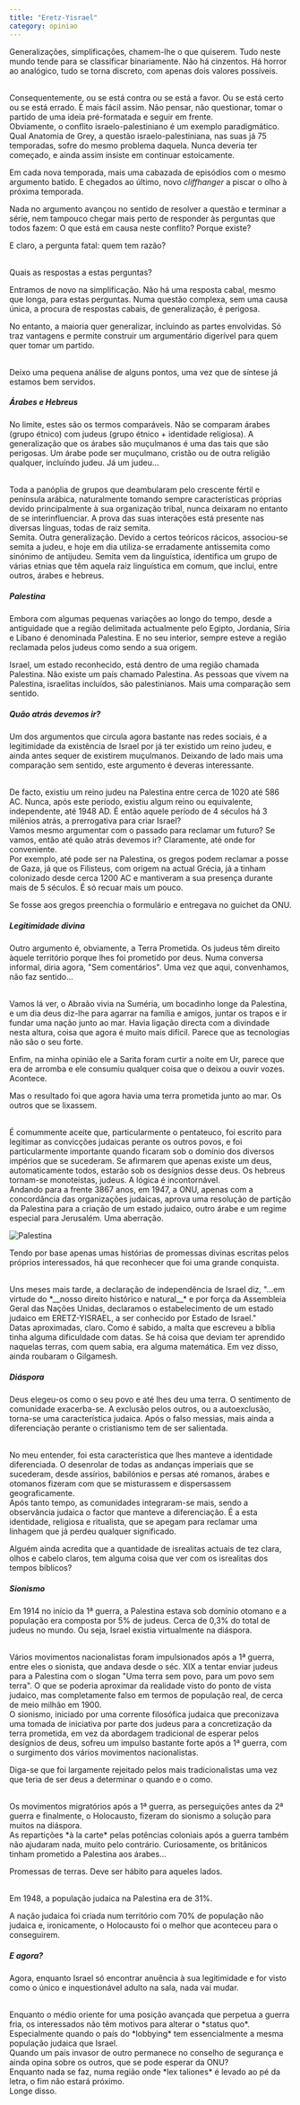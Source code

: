```yaml
---
title: "Eretz-Yisrael"
category: opiniao
---
```


Generalizações, simplificações, chamem-lhe o que quiserem. Tudo neste mundo tende para se classificar binariamente. Não há cinzentos. Há horror ao analógico, tudo se torna discreto, com apenas dois valores possíveis.

<br/>
Consequentemente, ou se está contra ou se está a favor. Ou se está certo ou se está errado.
É mais fácil assim. Não pensar, não questionar, tomar o partido de uma ideia pré-formatada e seguir em frente.

<br/>
Obviamente, o conflito israelo-palestiniano é um exemplo paradigmático.

<br/>
Qual Anatomia de Grey, a questão israelo-palestiniana, nas suas já 75 temporadas, sofre do mesmo problema daquela. Nunca deveria ter começado, e ainda assim insiste em continuar estoicamente.

Em cada nova temporada, mais uma cabazada de episódios com o mesmo argumento batido.
E chegados ao último, novo *cliffhanger* a piscar o olho à próxima temporada.

Nada no argumento avançou no sentido de resolver a questão e terminar a série, nem tampouco chegar mais perto de responder às perguntas que todos fazem: 
O que está em causa neste conflito? Porque existe?

E claro, a pergunta fatal: quem tem razão?

<br/>
Quais as respostas a estas perguntas?

Entramos de novo na simplificação. Não há uma resposta cabal, mesmo que longa, para estas perguntas.
Numa questão complexa, sem uma causa única, a procura de respostas cabais, de generalização, é perigosa.

No entanto, a maioria quer generalizar, incluindo as partes envolvidas. Só traz vantagens e permite construir um argumentário digerível para quem quer tomar um partido.

<br/>
Deixo uma pequena análise de alguns pontos, uma vez que de síntese já estamos bem servidos.

##### __Árabes e Hebreus__

No limite, estes são os termos comparáveis. Não se comparam árabes (grupo étnico) com judeus (grupo étnico + identidade religiosa).
A generalização que os árabes são muçulmanos é uma das tais que são perigosas. Um árabe pode ser muçulmano, cristão ou de outra religião qualquer, incluíndo judeu. Já um judeu...

<br/>
Toda a panóplia de grupos que deambularam pelo crescente fértil e península arábica, naturalmente tomando sempre características próprias devido principalmente à sua organização tribal, nunca deixaram no entanto de se interinfluenciar.
A prova das suas interações está presente nas diversas línguas, todas de raiz semita.

<br/>
Semita. Outra generalização. Devido a certos teóricos rácicos, associou-se semita a judeu, e hoje em dia utiliza-se erradamente antissemita como sinónimo de antijudeu. Semita vem da linguística, identifica um grupo de várias etnias que têm aquela raiz linguística em comum, que inclui, entre outros, árabes e hebreus.

##### __Palestina__

Embora com algumas pequenas variações ao longo do tempo, desde a antiguidade que a região delimitada actualmente pelo Egipto, Jordania, Síria e Libano é denominada Palestina.
E no seu interior, sempre esteve a região reclamada pelos judeus como sendo a sua origem.

Israel, um estado reconhecido, está dentro de uma região chamada Palestina. Não existe um país chamado Palestina. As pessoas que vivem na Palestina, israelitas incluídos, são palestinianos.
Mais uma comparação sem sentido.

##### __Quão atrás devemos ir?__

Um dos argumentos que circula agora bastante nas redes sociais, é a legitimidade da existência de Israel por já ter existido um reino judeu, e ainda antes sequer de existirem muçulmanos.
Deixando de lado mais uma comparação sem sentido, este argumento é deveras interessante.

<br/>
De facto, existiu um reino judeu na Palestina entre cerca de 1020 até 586 AC. Nunca, após este período, existiu algum reino ou equivalente, independente, até 1948 AD. É então aquele período de 4 séculos há 3 milénios atrás, a prerrogativa para criar Israel?

<br/>
Vamos mesmo argumentar com o passado para reclamar um futuro? Se vamos, então até quão atrás devemos ir? Claramente, até onde for conveniente.

<br/>
Por exemplo, até pode ser na Palestina, os gregos podem reclamar a posse de Gaza, já que os Filisteus, com origem na actual Grécia, já a tinham colonizado desde cerca 1200 AC e mantiveram a sua presença durante mais de 5 séculos. É só recuar mais um pouco.

Se fosse aos gregos preenchia o formulário e entregava no guichet da ONU.

##### __Legitimidade divina__

Outro argumento é, obviamente, a Terra Prometida.
Os judeus têm direito àquele território porque lhes foi prometido por deus.
Numa conversa informal, diria agora, "Sem comentários". Uma vez que aqui, convenhamos, não faz sentido...

<br/>
Vamos lá ver, o Abraão vivia na Suméria, um bocadinho longe da Palestina, e um dia deus diz-lhe para agarrar na família e amigos, juntar os trapos e ir fundar uma nação junto ao mar.
Havia ligação directa com a divindade nesta altura, coisa que agora é muito mais difícil. Parece que as tecnologias não são o seu forte.

Enfim, na minha opinião ele a Sarita foram curtir a noite em Ur, parece que era de arromba e ele consumiu qualquer coisa que o deixou a ouvir vozes. Acontece.

Mas o resultado foi que agora havia uma terra prometida junto ao mar. Os outros que se lixassem.

<br/>
É comummente aceite que, particularmente o pentateuco, foi escrito para legitimar as convicções judaicas perante os outros povos, e foi particularmente importante quando ficaram sob o domínio dos diversos impérios que se sucederam.
Se afirmarem que apenas existe um deus, automaticamente todos, estarão sob os desígnios desse deus. Os hebreus tornam-se monoteístas, judeus. A lógica é incontornável.

<br/>
Andando para a frente 3867 anos, em 1947, a ONU, apenas com a concordância das organizações judaicas, aprova uma resolução de partição da Palestina para a criação de um estado judaico, outro árabe e um regime especial para Jerusalém. Uma aberração.

![Palestina](/assets/images/posts/UN_Palestine_Partition_Versions_1947.jpg)

Tendo por base apenas umas histórias de promessas divinas escritas pelos próprios interessados, há que reconhecer que foi uma grande conquista.

<br/>
Uns meses mais tarde, a declaração de independência de Israel diz, "...em virtude do *__nosso direito histórico e natural__* e por força da Assembleia Geral das Nações Unidas, declaramos o estabelecimento de um estado judaico em ERETZ-YISRAEL, a ser conhecido por Estado de Israel."

<br/>
Datas aproximadas, claro. Como é sabido, a malta que escreveu a bíblia tinha alguma dificuldade com datas. Se há coisa que deviam ter aprendido naquelas terras, com quem sabia, era alguma matemática. Em vez disso, ainda roubaram o Gilgamesh.

##### __Diáspora__

Deus elegeu-os como o seu povo e até lhes deu uma terra.
O sentimento de comunidade exacerba-se. A exclusão pelos outros, ou a autoexclusão, torna-se uma característica judaica.
Após o falso messias, mais ainda a diferenciação perante o cristianismo tem de ser salientada.

<br/>
No meu entender, foi esta característica que lhes manteve a identidade diferenciada. O desenrolar de todas as andanças imperiais que se sucederam, desde assírios, babilónios e persas até romanos, árabes e otomanos fizeram com que se misturassem e dispersassem geograficamente.

<br/>
Após tanto tempo, as comunidades integraram-se mais, sendo a observância judaica o factor que manteve a diferenciação.
É a esta identidade, religiosa e ritualista, que se apegam para reclamar uma linhagem que já perdeu qualquer significado.

Alguém ainda acredita que a quantidade de isrealitas actuais de tez clara, olhos e cabelo claros, tem alguma coisa que ver com os isrealitas dos tempos bíblicos?

##### __Sionismo__

Em 1914 no início da 1ª guerra, a Palestina estava sob domínio otomano e a população era composta por 5% de judeus. Cerca de 0,3% do total de judeus no mundo. Ou seja, Israel existia virtualmente na diáspora.

<br/>
Vários movimentos nacionalistas foram impulsionados após a 1ª guerra, entre eles o sionista, que andava desde o séc. XIX a tentar enviar judeus para a Palestina com o slogan "Uma terra sem povo, para um povo sem terra".
O que se poderia aproximar da realidade visto do ponto de vista judaico, mas completamente falso em termos de população real, de cerca de meio milhão em 1900.

<br/>
O sionismo, iniciado por uma corrente filosófica judaica que preconizava uma tomada de iniciativa por parte dos judeus para a concretização da terra prometida, em vez da abordagem tradicional de esperar pelos desígnios de deus, sofreu um impulso bastante forte após a 1ª guerra, com o surgimento dos vários movimentos nacionalistas.

Diga-se que foi largamente rejeitado pelos mais tradicionalistas uma vez que teria de ser deus a determinar o quando e o como.

<br/>
Os movimentos migratórios após a 1ª guerra, as perseguições antes da 2ª guerra e finalmente, o Holocausto, fizeram do sionismo a solução para muitos na diáspora.

<br/>
As repartições *à la carte* pelas potências coloniais após a guerra também não ajudaram nada, muito pelo contrário. Curiosamente, os britânicos tinham prometido a Palestina aos árabes...

Promessas de terras. Deve ser hábito para aqueles lados.

<br/>
Em 1948, a população judaica na Palestina era de 31%.

A nação judaica foi criada num território com 70% de população não judaica e, ironicamente, o Holocausto foi o melhor que aconteceu para o conseguirem.

##### __E agora?__

Agora, enquanto Israel só encontrar anuência à sua legitimidade e for visto como o único e inquestionável adulto na sala, nada vai mudar.

<br/>
Enquanto o médio oriente for uma posição avançada que perpetua a guerra fria, os interessados não têm motivos para alterar o *status quo*. Especialmente quando o país do *lobbying* tem essencialmente a mesma população judaica que Israel.

<br/>
Quando um país invasor de outro permanece no conselho de segurança e ainda opina sobre os outros, que se pode esperar da ONU?

<br/>
Enquanto nada se faz, numa região onde *lex taliones* é levado ao pé da letra, o fim não estará próximo.

<br/>
Longe disso.
